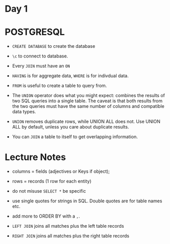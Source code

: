 # Day 1

# POSTGRESQL

* `CREATE DATABASE` to create the database

* `\c` to connect to database.

* Every `JOIN` must have an `ON`

* `HAVING` is for aggregate data, `WHERE` is for indivdual data.

* `FROM` is useful to create a table to query from.

* The `UNION` operator does what you might expect: combines the results of two SQL queries into a single table. The caveat is that both results from the two queries must have the same number of columns and compatible data types.

* `UNION` removes duplicate rows, while UNION ALL does not. Use UNION ALL by default, unless you care about duplicate results.

* You can `JOIN` a table to itself to get overlapping information.

# Lecture Notes

* columns = fields (adjectives or Keys if object);

* rows = records (1 row for each entity)

* do not misuse `SELECT *` be specific

* use single quotes for strings in SQL. Double quotes are for table names etc.

* add more to ORDER BY with a `,`.

* `LEFT JOIN` joins all matches plus the left table records

* `RIGHT JOIN` joins all matches plus the right table records

